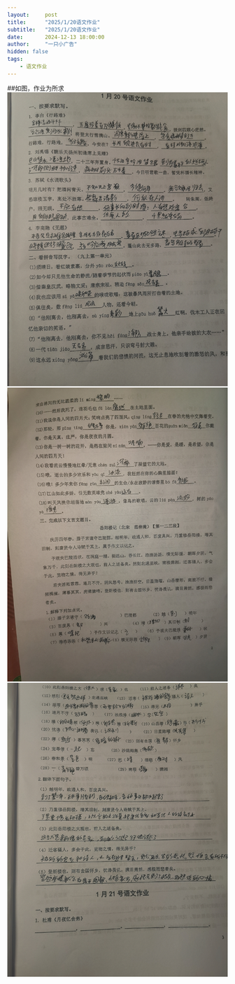 ```yaml
---
layout:     post
title:      "2025/1/20语文作业"
subtitle:   "2025/1/20语文作业"
date:       2024-12-13 18:00:00
author:     "一只小广告"
hidden: false
tags:
    - 语文作业
---
```

##如图，作业为所求
![img](/img/yuwen/1201.jpg)
![img](/img/yuwen/1202.jpg)
![img](/img/yuwen/1203.jpg)
